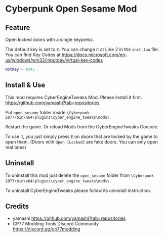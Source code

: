 # Cyberpunk Open Sesame Mod

## Feature

Open locked doors with a single keypress.

The default key is set to `E`. You can change it at Line 2 in the `init.lua` file. You can find Key Codes at https://docs.microsoft.com/en-us/windows/win32/inputdev/virtual-key-codes

```lua
HotKey = 0x45
```

## Install & Use

This mod requires CyberEngineTweaks Mod. Please Install it first. https://github.com/yamashi?tab=repositories

Put `open_sesame` folder inside `\Cyberpunk 2077\bin\x64\plugins\cyber_engine_tweaks\mods\`

Restart the game. Or reload Mods from the CyberEngineTweaks Console.

To use it, you just simply press `E` on doors that are locked by the game to open them. (Doors with `Open [Locked]` are fake doors. You can only open real ones)

## Uninstall

To uninstall this mod just delete the `open_sesame` folder from `\Cyberpunk 2077\bin\x64\plugins\cyber_engine_tweaks\mods\`.

To uninstall CyberEngineTweaks please follow its uninstall instruction.

## Credits

- yamashi https://github.com/yamashi?tab=repositories
- CP77 Modding Tools Discord Community https://discord.gg/cp77modding
